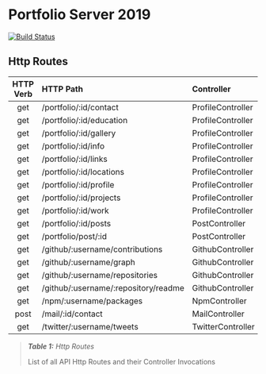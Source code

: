 # Portfolio Server 2019

[![Build Status](https://travis-ci.org/johnfedoruk/portfolio-server-2019.svg?branch=master)](https://travis-ci.org/johnfedoruk/portfolio-server-2019)

## Http Routes

| HTTP Verb | HTTP Path                            | Controller        | Method           |
|:---------:|:-------------------------------------|:------------------|:-----------------|
| get       | /portfolio/:id/contact               | ProfileController | getContact       |
| get       | /portfolio/:id/education             | ProfileController | getEducation     |
| get       | /portfolio/:id/gallery               | ProfileController | getGallery       |
| get       | /portfolio/:id/info                  | ProfileController | getInfo          |
| get       | /portfolio/:id/links                 | ProfileController | getLinks         |
| get       | /portfolio/:id/locations             | ProfileController | getLocations     |
| get       | /portfolio/:id/profile               | ProfileController | getProfile       |
| get       | /portfolio/:id/projects              | ProfileController | getProjects      |
| get       | /portfolio/:id/work                  | ProfileController | getWork          |
| get       | /portfolio/:id/posts                 | PostController    | listPosts        |
| get       | /portfolio/post/:id                  | PostController    | getPost          |
| get       | /github/:username/contributions      | GithubController  | getContributions |
| get       | /github/:username/graph              | GithubController  | getGraph         |
| get       | /github/:username/repositories       | GithubController  | getRepositories  |
| get       | /github/:username/:repository/readme | GithubController  | getReadme        |
| get       | /npm/:username/packages              | NpmController     | listPackages     |
| post      | /mail/:id/contact                    | MailController    | sendContactMail  |
| get       | /twitter/:username/tweets            | TwitterController | getTweets        |

> _**Table 1:** Http Routes_
>
> List of all API Http Routes and their Controller Invocations
